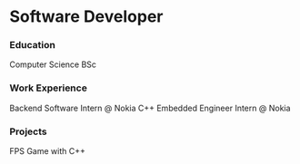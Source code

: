 # Software Developer

### Education
Computer Science BSc

### Work Experience
Backend Software Intern @ Nokia
C++ Embedded Engineer Intern @ Nokia

### Projects
FPS Game with C++

